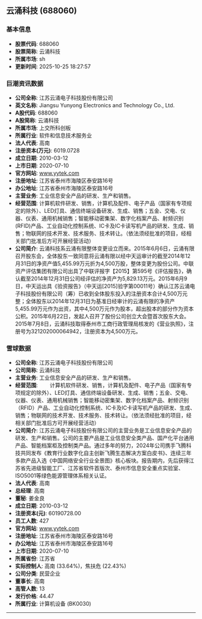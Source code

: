 ## 云涌科技 (688060)

### 基本信息

- **股票代码**: 688060
- **股票简称**: 云涌科技
- **所属市场**: sh
- **更新时间**: 2025-10-25 18:27:57

### 巨潮资讯数据

- **公司全称**: 江苏云涌电子科技股份有限公司
- **英文名称**: Jiangsu Yunyong Electronics and Technology Co., Ltd.
- **A股代码**: 688060
- **A股简称**: 云涌科技
- **所属市场**: 上交所科创板
- **所属行业**: 软件和信息技术服务业
- **法人代表**: 高南
- **注册资本(万元)**: 6019.0728
- **成立日期**: 2010-03-12
- **上市日期**: 2020-07-10
- **官方网站**: www.yytek.com
- **注册地址**: 江苏省泰州市海陵区泰安路16号
- **办公地址**: 江苏省泰州市海陵区泰安路16号
- **主营业务**: 工业信息安全产品的研发、生产和销售。
- **经营范围**: 计算机软件研发、销售，计算机及配件、电子产品（国家有专项规定的除外）、LED灯具、通信终端设备研发、生成、销售；五金、交电、仪器、仪表、通用机械销售；智能移动密集架、数字化档案产品、射频识别(RFID)产品、工业自动化控制系统、IC卡及IC卡读写机产品的研发、生成、销售；物联网的技术开发、技术服务、技术转让。（依法须经批准的项目，经相关部门批准后方可开展经营活动）
- **公司简介**: 云涌科技系云涌有限整体变更设立而来。2015年6月6日，云涌有限召开股东会，全体股东一致同意将云涌有限以经中天运审计的截至2014年12月31日的净资产值5,455.99万元折为4,500万股，整体变更为股份公司。中联资产评估集团有限公司出具了中联评报字【2015】第595号《评估报告》，确认截至2014年12月31日公司经评估的净资产为5,829.13万元。2015年6月9日，中天运出具《验资报告》（中天运[2015]验字第00011号）确认江苏云涌电子科技股份有限公司（筹）已收到全体股东投入的注册资本合计4,500万元整；全体股东以2014年12月31日为基准日经审计的云涌有限的净资产5,455.99万元作为出资，其中4,500万元作为股本，超出股本的部分作为资本公积。2015年6月22日，发起人召开了股份公司创立大会暨首次股东大会。2015年7月8日，云涌科技取得泰州市工商行政管理局核发的《营业执照》，注册号为321202000064942，注册资本为4,500万元。

### 雪球数据

- **公司全称**: 江苏云涌电子科技股份有限公司
- **公司简称**: 云涌科技
- **主营业务**: 工业信息安全产品的研发、生产和销售。
- **经营范围**: 　　计算机软件研发、销售，计算机及配件、电子产品（国家有专项规定的除外）、LED灯具、通信终端设备研发、生成、销售；五金、交电、仪器、仪表、通用机械销售；智能移动密集架、数字化档案产品、射频识别（RFID）产品、工业自动化控制系统、IC卡及IC卡读写机产品的研发、生成、销售；物联网的技术开发、技术服务、技术转让。（依法须经批准的项目，经相关部门批准后方可开展经营活动）
- **公司简介**: 江苏云涌电子科技股份有限公司的主营业务是工业信息安全产品的研发、生产和销售。公司的主要产品是工业信息安全类产品、国产化平台通用产品、智能档案柜及控制类产品。通过多年的努力，2024年公司携手飞腾科技共同发布《教育行业数字化自主创新飞腾生态解决方案白皮书》、连续三年多款产品入选《中国网络安全行业全景图》核心板块。报告期内，先后获得江苏省先进级智能工厂、江苏省软件首版次、泰州市信息安全重点实验室、ISO5001等绿色能源管理体系相关认证。
- **法人代表**: 高南
- **总经理**: 高南
- **董秘**: 姜金良
- **成立日期**: 2010-03-12
- **注册资本(元)**: 60190728.00
- **员工人数**: 427
- **官方网站**: www.yytek.com
- **注册地址**: 江苏省泰州市海陵区泰安路16号
- **办公地址**: 江苏省泰州市海陵区泰安路16号
- **上市日期**: 2020-07-10
- **所属省份**: 江苏省
- **实际控制人**: 高南 (33.64%)，焦扶危 (22.43%)
- **公司分类**: 民营企业
- **董事长**: 高南
- **高管人数**: 13
- **发行价格**: 44.47
- **所属行业**: 计算机设备 (BK0030)

---